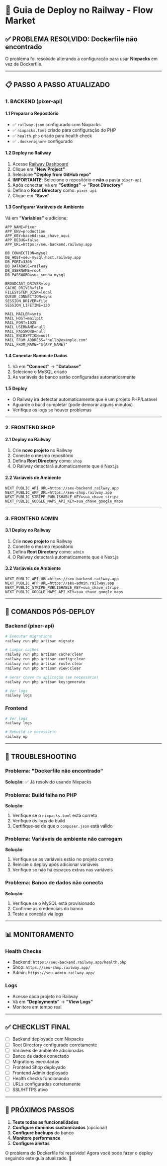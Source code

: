 # 🚀 Guia de Deploy no Railway - Flow Market

## ✅ **PROBLEMA RESOLVIDO: Dockerfile não encontrado**

O problema foi resolvido alterando a configuração para usar **Nixpacks** em vez de Dockerfile.

---

## 📋 **PASSO A PASSO ATUALIZADO**

### **1. BACKEND (pixer-api)**

#### **1.1 Preparar o Repositório**

- ✅ `railway.json` configurado com Nixpacks
- ✅ `nixpacks.toml` criado para configuração do PHP
- ✅ `health.php` criado para health check
- ✅ `.dockerignore` configurado

#### **1.2 Deploy no Railway**

1. Acesse [Railway Dashboard](https://railway.app/dashboard)
2. Clique em **"New Project"**
3. Selecione **"Deploy from GitHub repo"**
4. **IMPORTANTE**: Selecione o repositório e **não** a pasta `pixer-api`
5. Após conectar, vá em **"Settings"** → **"Root Directory"**
6. Defina o **Root Directory** como: `pixer-api`
7. Clique em **"Save"**

#### **1.3 Configurar Variáveis de Ambiente**

Vá em **"Variables"** e adicione:

```env
APP_NAME=Pixer
APP_ENV=production
APP_KEY=base64:sua_chave_aqui
APP_DEBUG=false
APP_URL=https://seu-backend.railway.app

DB_CONNECTION=mysql
DB_HOST=seu-mysql-host.railway.app
DB_PORT=3306
DB_DATABASE=railway
DB_USERNAME=root
DB_PASSWORD=sua_senha_mysql

BROADCAST_DRIVER=log
CACHE_DRIVER=file
FILESYSTEM_DISK=local
QUEUE_CONNECTION=sync
SESSION_DRIVER=file
SESSION_LIFETIME=120

MAIL_MAILER=smtp
MAIL_HOST=mailpit
MAIL_PORT=1025
MAIL_USERNAME=null
MAIL_PASSWORD=null
MAIL_ENCRYPTION=null
MAIL_FROM_ADDRESS="hello@example.com"
MAIL_FROM_NAME="${APP_NAME}"
```

#### **1.4 Conectar Banco de Dados**

1. Vá em **"Connect"** → **"Database"**
2. Selecione o MySQL criado
3. As variáveis de banco serão configuradas automaticamente

#### **1.5 Deploy**

- O Railway irá detectar automaticamente que é um projeto PHP/Laravel
- Aguarde o build completar (pode demorar alguns minutos)
- Verifique os logs se houver problemas

---

### **2. FRONTEND SHOP**

#### **2.1 Deploy no Railway**

1. Crie **novo projeto** no Railway
2. Conecte o mesmo repositório
3. Defina **Root Directory** como: `shop`
4. O Railway detectará automaticamente que é Next.js

#### **2.2 Variáveis de Ambiente**

```env
NEXT_PUBLIC_API_URL=https://seu-backend.railway.app
NEXT_PUBLIC_APP_URL=https://seu-shop.railway.app
NEXT_PUBLIC_STRIPE_PUBLISHABLE_KEY=sua_chave_stripe
NEXT_PUBLIC_GOOGLE_MAPS_API_KEY=sua_chave_google_maps
```

---

### **3. FRONTEND ADMIN**

#### **3.1 Deploy no Railway**

1. Crie **novo projeto** no Railway
2. Conecte o mesmo repositório
3. Defina **Root Directory** como: `admin`
4. O Railway detectará automaticamente que é Next.js

#### **3.2 Variáveis de Ambiente**

```env
NEXT_PUBLIC_API_URL=https://seu-backend.railway.app
NEXT_PUBLIC_APP_URL=https://seu-admin.railway.app
NEXT_PUBLIC_STRIPE_PUBLISHABLE_KEY=sua_chave_stripe
NEXT_PUBLIC_GOOGLE_MAPS_API_KEY=sua_chave_google_maps
```

---

## 🔧 **COMANDOS PÓS-DEPLOY**

### **Backend (pixer-api)**

```bash
# Executar migrations
railway run php artisan migrate

# Limpar caches
railway run php artisan cache:clear
railway run php artisan config:clear
railway run php artisan route:clear
railway run php artisan view:clear

# Gerar chave da aplicação (se necessário)
railway run php artisan key:generate

# Ver logs
railway logs
```

### **Frontend**

```bash
# Ver logs
railway logs

# Rebuild se necessário
railway up
```

---

## 🚨 **TROUBLESHOOTING**

### **Problema: "Dockerfile não encontrado"**

**Solução**: ✅ Já resolvido usando Nixpacks

### **Problema: Build falha no PHP**

**Solução**:

1. Verifique se o `nixpacks.toml` está correto
2. Verifique os logs do build
3. Certifique-se de que o `composer.json` está válido

### **Problema: Variáveis de ambiente não carregam**

**Solução**:

1. Verifique se as variáveis estão no projeto correto
2. Reinicie o deploy após adicionar variáveis
3. Verifique se não há espaços extras nas variáveis

### **Problema: Banco de dados não conecta**

**Solução**:

1. Verifique se o MySQL está provisionado
2. Confirme as credenciais do banco
3. Teste a conexão via logs

---

## 📊 **MONITORAMENTO**

### **Health Checks**

- Backend: `https://seu-backend.railway.app/health.php`
- Shop: `https://seu-shop.railway.app/`
- Admin: `https://seu-admin.railway.app/`

### **Logs**

- Acesse cada projeto no Railway
- Vá em **"Deployments"** → **"View Logs"**
- Monitore em tempo real

---

## ✅ **CHECKLIST FINAL**

- [ ] Backend deployado com Nixpacks
- [ ] Root Directory configurado corretamente
- [ ] Variáveis de ambiente adicionadas
- [ ] Banco de dados conectado
- [ ] Migrations executadas
- [ ] Frontend Shop deployado
- [ ] Frontend Admin deployado
- [ ] Health checks funcionando
- [ ] URLs configuradas corretamente
- [ ] SSL/HTTPS ativo

---

## 🎯 **PRÓXIMOS PASSOS**

1. **Teste todas as funcionalidades**
2. **Configure domínios customizados** (opcional)
3. **Configure backups** do banco
4. **Monitore performance**
5. **Configure alertas**

O problema do Dockerfile foi resolvido! Agora você pode fazer o deploy seguindo este guia atualizado. 🚀
